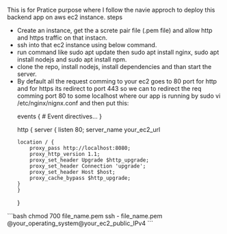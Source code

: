 This is for Pratice purpose where I follow the navie approch to deploy this backend app
on aws ec2 instance.
steps

<ul>
<li>
    Create an instance, get the a screte pair file (.pem file) and allow http and https traffic on that instacn.
</li>
<li>
    ssh into that ec2 instance using below command.
</li>
<li>
    run command like sudo apt update then sudo apt install nginx, sudo apt install nodejs and sudo apt install npm.
</li>
<li>
    clone the repo, install nodejs, install dependencies and than start the server.
</li>
<li>
    By default all the request comming to your ec2 goes to 80 port for http and for https its redirect to port 443 so we can to redirect the req comming port 80 to some localhost where our app is running by sudo vi /etc/nginx/nignx.conf and then put this:
    <p>
        events {
    # Event directives...
}

http {
server {
listen 80;
server_name your_ec2_url

    location / {
        proxy_pass http://localhost:8080;
        proxy_http_version 1.1;
        proxy_set_header Upgrade $http_upgrade;
        proxy_set_header Connection 'upgrade';
        proxy_set_header Host $host;
        proxy_cache_bypass $http_upgrade;
    }
    }

}

</p>

</li>
</ul>
```bash
    chmod 700 file_name.pem
    ssh - file_name.pem @your_operating_system@your_ec2_public_IPv4
```
